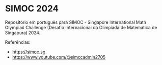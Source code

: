 # SIMOC 2024
Repositório em português para SIMOC - Singapore International Math Olympiad Challenge (Desafio Internacional da Olimpíada de Matemática de Singapura) 2024.


Referências:

- https://simoc.sg
- https://www.youtube.com/@simccadmin2705
